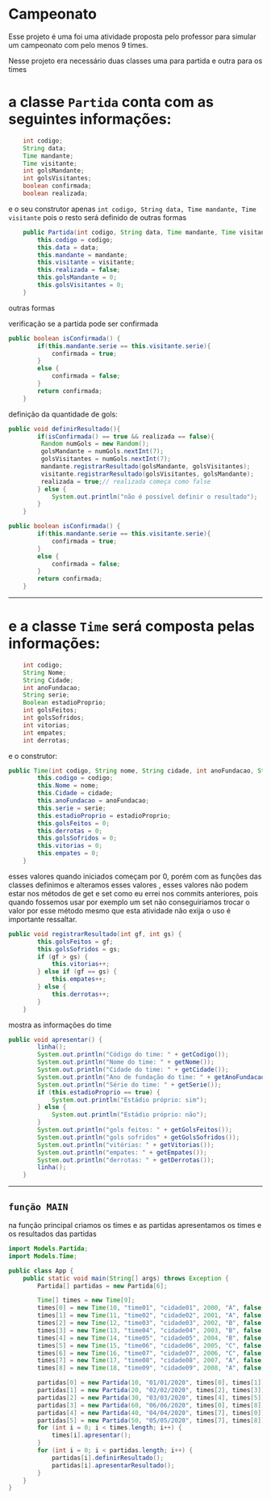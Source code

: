 # Campeonato

Esse projeto é uma foi uma atividade proposta pelo professor para simular um campeonato com pelo menos 9 times.

Nesse projeto era necessário duas classes uma para partida e outra para os times

# a classe **`Partida`** conta com as seguintes informações:

```java
    int codigo;
    String data;
    Time mandante;
    Time visitante;
    int golsMandante;
    int golsVisitantes;
    boolean confirmada;
    boolean realizada;
```

e o seu construtor apenas `int codigo, String data, Time mandante, Time visitante` pois o resto será definido de outras formas 

```java
    public Partida(int codigo, String data, Time mandante, Time visitante) {
        this.codigo = codigo;
        this.data = data;
        this.mandante = mandante;
        this.visitante = visitante;
        this.realizada = false;
        this.golsMandante = 0;
        this.golsVisitantes = 0;
    }
```

outras formas

verificação se a partida pode ser confirmada

```java
public boolean isConfirmada() {
        if(this.mandante.serie == this.visitante.serie){
            confirmada = true;
        }
        else {
            confirmada = false;
        }
        return confirmada;
    }
```

definição da quantidade de gols:

```java
public void definirResultado(){ 
        if(isConfirmada() == true && realizada == false){
         Random numGols = new Random();
         golsMandante = numGols.nextInt(7);
         golsVisitantes = numGols.nextInt(7);
         mandante.registrarResultado(golsMandante, golsVisitantes);
         visitante.registrarResultado(golsVisitantes, golsMandante);
         realizada = true;// realizada começa como false
        } else {
            System.out.println("não é possível definir o resultado");
        }
    }
```

```java
public boolean isConfirmada() {
        if(this.mandante.serie == this.visitante.serie){
            confirmada = true;
        }
        else {
            confirmada = false;
        }
        return confirmada;
    }
```

---

# e a classe **`Time`** será composta pelas informações:

```java
    int codigo;
    String Nome;
    String Cidade;
    int anoFundacao;
    String serie;
    Boolean estadioProprio;
    int golsFeitos;
    int golsSofridos;
    int vitorias;
    int empates;
    int derrotas;
```

e o construtor:

```java
public Time(int codigo, String nome, String cidade, int anoFundacao, String serie, Boolean estadioProprio) {
        this.codigo = codigo;
        this.Nome = nome;
        this.Cidade = cidade;
        this.anoFundacao = anoFundacao;
        this.serie = serie;
        this.estadioProprio = estadioProprio;
        this.golsFeitos = 0;
        this.derrotas = 0;
        this.golsSofridos = 0;
        this.vitorias = 0; 
        this.empates = 0;
    }
```

esses valores quando iniciados começam por 0, porém com as funções das classes definimos e alteramos esses valores 
, esses valores não podem estar nos métodos de get e set como eu errei nos commits anteriores, pois quando fossemos usar por exemplo um set não conseguiriamos trocar o valor por esse método mesmo que esta atividade não exija o uso é importante ressaltar. 

```java
public void registrarResultado(int gf, int gs) {
        this.golsFeitos = gf;
        this.golsSofridos = gs;
        if (gf > gs) {
            this.vitorias++;
        } else if (gf == gs) {
            this.empates++;
        } else {
            this.derrotas++;
        }
    }
```

mostra as informações do time

```java
public void apresentar() {
        linha();
        System.out.println("Código do time: " + getCodigo());
        System.out.println("Nome do time: " + getNome());
        System.out.println("Cidade do time: " + getCidade());
        System.out.println("Ano de fundação do time: " + getAnoFundacao());
        System.out.println("Série do time: " + getSerie());
        if (this.estadioProprio == true) {
            System.out.println("Estádio próprio: sim");
        } else {
            System.out.println("Estádio próprio: não");
        }
        System.out.println("gols feitos: " + getGolsFeitos());
        System.out.println("gols sofridos" + getGolsSofridos());
        System.out.println("vitórias: " + getVitorias());
        System.out.println("empates: " + getEmpates());
        System.out.println("derrotas: " + getDerrotas());
        linha();
    }
```

---

## `função MAIN`

na função principal criamos os times e as partidas apresentamos os times e os resultados das partidas 

```java
import Models.Partida;
import Models.Time;

public class App {
    public static void main(String[] args) throws Exception {
        Partida[] partidas = new Partida[6];

        Time[] times = new Time[9];
        times[0] = new Time(10, "time01", "cidade01", 2000, "A", false);
        times[1] = new Time(11, "time02", "cidade02", 2001, "A", false);
        times[2] = new Time(12, "time03", "cidade03", 2002, "B", false);
        times[3] = new Time(13, "time04", "cidade04", 2003, "B", false);
        times[4] = new Time(14, "time05", "cidade05", 2004, "B", false);
        times[5] = new Time(15, "time06", "cidade06", 2005, "C", false);
        times[6] = new Time(16, "time07", "cidade07", 2006, "C", false);
        times[7] = new Time(17, "time08", "cidade08", 2007, "A", false);
        times[8] = new Time(18, "time09", "cidade09", 2008, "A", false);

        partidas[0] = new Partida(10, "01/01/2020", times[0], times[1]);
        partidas[1] = new Partida(20, "02/02/2020", times[2], times[3]);
        partidas[2] = new Partida(30, "03/03/2020", times[4], times[5]);
        partidas[3] = new Partida(60, "06/06/2020", times[0], times[8]);
        partidas[4] = new Partida(40, "04/04/2020", times[7], times[0]);
        partidas[5] = new Partida(50, "05/05/2020", times[7], times[8]);
        for (int i = 0; i < times.length; i++) {
            times[i].apresentar();
        }
        for (int i = 0; i < partidas.length; i++) {
            partidas[i].definirResultado();
            partidas[i].apresentarResultado();
        }
    }
}
```
